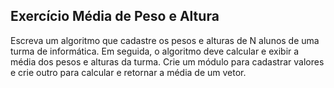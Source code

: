 ## Exercício Média de Peso e Altura
Escreva um algoritmo que cadastre os pesos e alturas de N alunos de uma turma de informática. Em seguida, o algoritmo deve calcular e exibir a média dos pesos e alturas da turma. Crie um módulo para cadastrar valores e crie outro para calcular e retornar a média de um vetor.